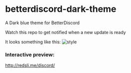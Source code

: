 # betterdiscord-dark-theme
A Dark blue theme for BetterDiscord

Watch this repo to get notified when a new update is ready

It looks something like this:
![style](https://cdn.discordapp.com/attachments/194507712984383489/316976398881259521/unknown.png "Dark blue theme in Discord")

### Interactive preview:
http://redsli.me/discord/
